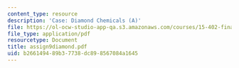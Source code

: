 ```yaml
---
content_type: resource
description: 'Case: Diamond Chemicals (A)'
file: https://ol-ocw-studio-app-qa.s3.amazonaws.com/courses/15-402-finance-theory-ii-spring-2003/b266149489b37738dc898567084a1645_assign9diamond.pdf
file_type: application/pdf
resourcetype: Document
title: assign9diamond.pdf
uid: b2661494-89b3-7738-dc89-8567084a1645
---
```

